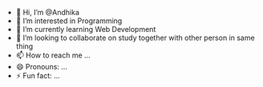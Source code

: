- 👋 Hi, I’m @Andhika
- 👀 I’m interested in Programming
- 🌱 I’m currently learning Web Development
- 💞️ I’m looking to collaborate on study together with other person in same thing
- 📫 How to reach me ...
- 😄 Pronouns: ...
- ⚡ Fun fact: ...

<!---
Andhika is a ✨ special ✨ repository because its `README.md` (this file) appears on your GitHub profile.
You can click the Preview link to take a look at your changes.
--->
